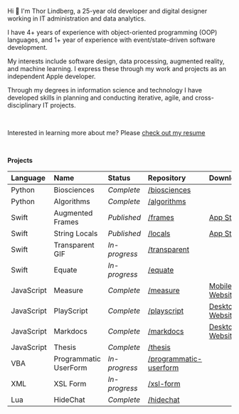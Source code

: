 Hi 👋 I'm Thor Lindberg, a 25-year old developer and digital designer working in IT administration and data analytics.

I have 4+ years of experience with object-oriented programming (OOP) languages, and 1+ year of experience with event/state-driven software development.

My interests include software design, data processing, augmented reality, and machine learning. I express these through my work and projects as an independent Apple developer.

Through my degrees in information science and technology I have developed skills in planning and conducting iterative, agile, and cross-disciplinary IT projects.

<br>

Interested in learning more about me? Please [check out my resume](https://thorlindberg.github.io/thorlindberg/resume.pdf)

<br>

**Projects**

|Language|Name|Status|Repository|Download|
|:-|:-|:-|:-|:-|
|Python|Biosciences|*Complete*|[/biosciences](https://github.com/thorlindberg/biosciences)||
|Python|Algorithms|*Complete*|[/algorithms](https://github.com/thorlindberg/algorithms)||
|Swift|Augmented Frames|*Published*|[/frames](https://github.com/thorlindberg/frames)|[App Store](https://apps.apple.com/app/augmented-frames/id1566422188)|
|Swift|String Locals|*Published*|[/locals](https://github.com/thorlindberg/locals)|[App Store](https://apps.apple.com/app/string-locals/id1565563292)|
|Swift|Transparent GIF|*In-progress*|[/transparent](https://github.com/thorlindberg/transparent)||
|Swift|Equate|*In-progress*|[/equate](https://github.com/thorlindberg/equate)||
|JavaScript|Measure|*Complete*|[/measure](https://github.com/thorlindberg/measure)|[Mobile Website](https://thorlindberg.github.io/measure/)|
|JavaScript|PlayScript|*Complete*|[/playscript](https://github.com/thorlindberg/playscript)|[Desktop Website](https://thorlindberg.github.io/playscript/)|
|JavaScript|Markdocs|*Complete*|[/markdocs](https://github.com/thorlindberg/markdocs)|[Desktop Website](https://thorlindberg.github.io/markdocs/)|
|JavaScript|Thesis|*Complete*|[/thesis](https://github.com/thorlindberg/thesis)||
|VBA|Programmatic UserForm|*In-progress*|[/programmatic-userform](https://github.com/thorlindberg/programmatic-userform)||
|XML|XSL Form|*In-progress*|[/xsl-form](https://github.com/thorlindberg/xsl-form)||
|Lua|HideChat|*Complete*|[/hidechat](https://github.com/thorlindberg/hidechat)||
